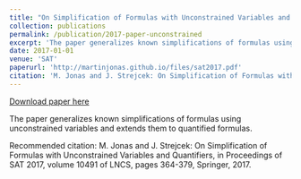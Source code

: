 ```yaml
---
title: "On Simplification of Formulas with Unconstrained Variables and Quantifiers"
collection: publications
permalink: /publication/2017-paper-unconstrained
excerpt: 'The paper generalizes known simplifications of formulas using unconstrained variables and extends them to quantified formulas.'
date: 2017-01-01
venue: 'SAT'
paperurl: 'http://martinjonas.github.io/files/sat2017.pdf'
citation: 'M. Jonas and J. Strejcek: On Simplification of Formulas with Unconstrained Variables and Quantifiers, in Proceedings of SAT 2017, volume 10491 of LNCS, pages 364-379, Springer, 2017.'
---
```


<a href='http://martinjonas.github.io/files/sat2017.pdf'>Download paper here</a>

The paper generalizes known simplifications of formulas using unconstrained variables and extends them to quantified formulas.

Recommended citation: M. Jonas and J. Strejcek: On Simplification of Formulas with Unconstrained Variables and Quantifiers, in Proceedings of SAT 2017, volume 10491 of LNCS, pages 364-379, Springer, 2017.